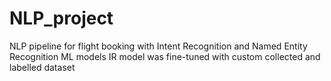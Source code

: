 # NLP_project

NLP pipeline for flight booking with Intent Recognition and Named Entity Recognition ML models
IR model was fine-tuned with custom collected and labelled dataset
